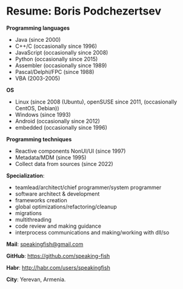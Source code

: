 # Resume: Boris Podchezertsev

**Programming languages**
- Java (since 2000)
- C++/C (occasionally since 1996)
- JavaScript (occasionally since 2008)
- Python (occasionally since 2015)
- Assembler (occasionally since 1989)
- Pascal/Delphi/FPC (since 1988)
- VBA (2003-2005)

**OS**
- Linux (since 2008 (Ubuntu), openSUSE since 2011, (occasionally CentOS, Debian))
- Windows (since 1993)
- Android (occasionally since 2012)
- embedded (occasionally since 1996)

**Programming techniques**
- Reactive components NonUI/UI (since 1997)
- Metadata/MDM (since 1995)
- Collect data from sources (since 2022)

**Specialization**:
- teamlead/architect/chief programmer/system programmer
- software architect & development
- frameworks creation
- global optimizations/refactoring/cleanup
- migrations
- multithreading
- code review and making guidance
- interprocess communications and making/working with dll/so

**Mail**: speakingfish@gmail.com

**GitHub**: https://github.com/speaking-fish

**Habr**: http://habr.com/users/speakingfish

**City**: Yerevan, Armenia.
